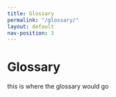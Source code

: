 ```yaml
---
title: Glossary
permalink: "/glossary/"
layout: default
nav-position: 3
---
```

Glossary
===========
this is where the glossary would go